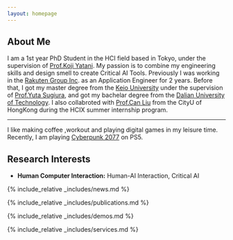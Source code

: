 ```yaml
---
layout: homepage
---
```


## About Me

I am a 1st year PhD Student in the HCI field based in Tokyo, under the supervision of [Prof.Koji Yatani](https://iis-lab.org/member/koji-yatani/).
My passion is to combine my engineering skills and design smell to create Critical AI Tools. Previously I was working in the [Rakuten Group Inc](https://global.rakuten.com/corp/). as an Application Engineer for 2 years. Before that, I got my master degree from the [Keio University](https://www.keio.ac.jp/en/) under the supervision of [Prof.Yuta Sugiura](https://lclab.org/people/yutasugiura), and got my bachelar degree from the [Dalian University of Technology](https://en.dlut.edu.cn/). I also collabroted with [Prof.Can Liu](https://www.scm.cityu.edu.hk/people/liu-can) from the CityU of HongKong during the HCIX summer internship program.

---

I like making coffee ,workout and playing digital games in my leisure time. Recently, I am playing [Cyberpunk 2077](https://www.playstation.com/ja-jp/games/cyberpunk-2077/) on PS5.

## Research Interests

- **Human Computer Interaction:** Human-AI Interaction, Critical AI

{% include_relative _includes/news.md %}

{% include_relative _includes/publications.md %}

{% include_relative _includes/demos.md %}

{% include_relative _includes/services.md %}
